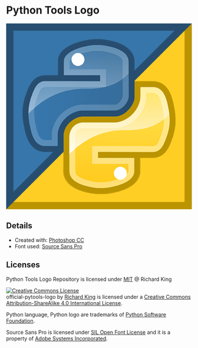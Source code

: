 # Python Tools Logo

![logo](official-pytools-logo.png)

## Details

- Created with: [Photoshop CC](http://www.adobe.com/products/photoshop.html)
- Font used: [Source Sans Pro](https://github.com/adobe-fonts/source-sans-pro)

## Licenses

Python Tools Logo Repository is licensed under [MIT](license.md) @ Richard King

<a rel="license" href="http://creativecommons.org/licenses/by-sa/4.0/"><img alt="Creative Commons License" style="border-width:0" src="https://i.creativecommons.org/l/by-sa/4.0/88x31.png" /></a><br /><span xmlns:dct="http://purl.org/dc/terms/" property="dct:title">official-pytools-logo</span> by <a xmlns:cc="http://creativecommons.org/ns#" href="https://github.com/pytools/official-logo" property="cc:attributionName" rel="cc:attributionURL">Richard King</a> is licensed under a <a rel="license" href="http://creativecommons.org/licenses/by-sa/4.0/">Creative Commons Attribution-ShareAlike 4.0 International License</a>.

Python language, Python logo are trademarks of [Python Software Foundation](https://www.python.org/).

Source Sans Pro is licensed under
[SIL Open Font License](https://github.com/adobe-fonts/source-sans-pro/blob/master/LICENSE.txt)
and it is a property of [Adobe Systems Incorporated](http://www.adobe.com/).
